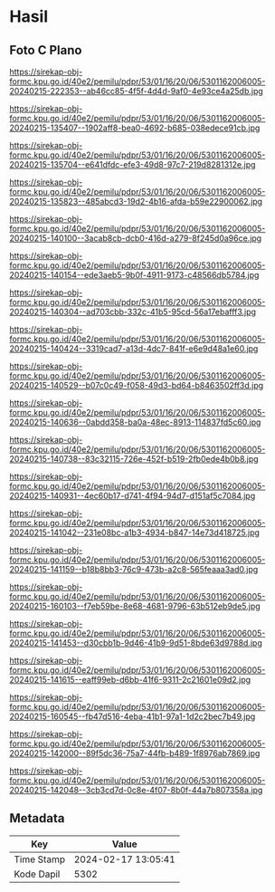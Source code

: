 # Hasil

## Foto C Plano

https://sirekap-obj-formc.kpu.go.id/40e2/pemilu/pdpr/53/01/16/20/06/5301162006005-20240215-222353--ab46cc85-4f5f-4d4d-9af0-4e93ce4a25db.jpg

https://sirekap-obj-formc.kpu.go.id/40e2/pemilu/pdpr/53/01/16/20/06/5301162006005-20240215-135407--1902aff8-bea0-4692-b685-038edece91cb.jpg

https://sirekap-obj-formc.kpu.go.id/40e2/pemilu/pdpr/53/01/16/20/06/5301162006005-20240215-135704--e641dfdc-efe3-49d8-97c7-219d8281312e.jpg

https://sirekap-obj-formc.kpu.go.id/40e2/pemilu/pdpr/53/01/16/20/06/5301162006005-20240215-135823--485abcd3-19d2-4b16-afda-b59e22900062.jpg

https://sirekap-obj-formc.kpu.go.id/40e2/pemilu/pdpr/53/01/16/20/06/5301162006005-20240215-140100--3acab8cb-dcb0-416d-a279-8f245d0a96ce.jpg

https://sirekap-obj-formc.kpu.go.id/40e2/pemilu/pdpr/53/01/16/20/06/5301162006005-20240215-140154--ede3aeb5-9b0f-4911-9173-c48566db5784.jpg

https://sirekap-obj-formc.kpu.go.id/40e2/pemilu/pdpr/53/01/16/20/06/5301162006005-20240215-140304--ad703cbb-332c-41b5-95cd-56a17ebafff3.jpg

https://sirekap-obj-formc.kpu.go.id/40e2/pemilu/pdpr/53/01/16/20/06/5301162006005-20240215-140424--3319cad7-a13d-4dc7-841f-e6e9d48a1e60.jpg

https://sirekap-obj-formc.kpu.go.id/40e2/pemilu/pdpr/53/01/16/20/06/5301162006005-20240215-140529--b07c0c49-f058-49d3-bd64-b8463502ff3d.jpg

https://sirekap-obj-formc.kpu.go.id/40e2/pemilu/pdpr/53/01/16/20/06/5301162006005-20240215-140636--0abdd358-ba0a-48ec-8913-114837fd5c60.jpg

https://sirekap-obj-formc.kpu.go.id/40e2/pemilu/pdpr/53/01/16/20/06/5301162006005-20240215-140738--83c32115-726e-452f-b519-2fb0ede4b0b8.jpg

https://sirekap-obj-formc.kpu.go.id/40e2/pemilu/pdpr/53/01/16/20/06/5301162006005-20240215-140931--4ec60b17-d741-4f94-94d7-d151af5c7084.jpg

https://sirekap-obj-formc.kpu.go.id/40e2/pemilu/pdpr/53/01/16/20/06/5301162006005-20240215-141042--231e08bc-a1b3-4934-b847-14e73d418725.jpg

https://sirekap-obj-formc.kpu.go.id/40e2/pemilu/pdpr/53/01/16/20/06/5301162006005-20240215-141159--b18b8bb3-76c9-473b-a2c8-565feaaa3ad0.jpg

https://sirekap-obj-formc.kpu.go.id/40e2/pemilu/pdpr/53/01/16/20/06/5301162006005-20240215-160103--f7eb59be-8e68-4681-9796-63b512eb9de5.jpg

https://sirekap-obj-formc.kpu.go.id/40e2/pemilu/pdpr/53/01/16/20/06/5301162006005-20240215-141453--d30cbb1b-9d46-41b9-9d51-8bde63d9788d.jpg

https://sirekap-obj-formc.kpu.go.id/40e2/pemilu/pdpr/53/01/16/20/06/5301162006005-20240215-141615--eaff99eb-d6bb-41f6-9311-2c21601e09d2.jpg

https://sirekap-obj-formc.kpu.go.id/40e2/pemilu/pdpr/53/01/16/20/06/5301162006005-20240215-160545--fb47d516-4eba-41b1-97a1-1d2c2bec7b49.jpg

https://sirekap-obj-formc.kpu.go.id/40e2/pemilu/pdpr/53/01/16/20/06/5301162006005-20240215-142000--89f5dc36-75a7-44fb-b489-1f8976ab7869.jpg

https://sirekap-obj-formc.kpu.go.id/40e2/pemilu/pdpr/53/01/16/20/06/5301162006005-20240215-142048--3cb3cd7d-0c8e-4f07-8b0f-44a7b807358a.jpg


## Metadata

| Key        | Value               |
| ---------- | ------------------- |
| Time Stamp | 2024-02-17 13:05:41 |
| Kode Dapil | 5302                |



